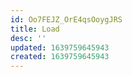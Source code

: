 ```yaml
---
id: Oo7FEJZ_OrE4qsOoygJRS
title: Load
desc: ''
updated: 1639759645943
created: 1639759645943
---
```


